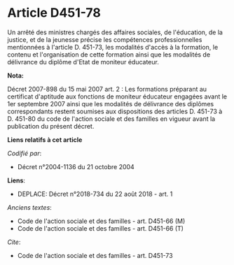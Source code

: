 # Article D451-78

Un arrêté des ministres chargés des affaires sociales, de l'éducation, de la justice, et de la jeunesse précise les
compétences professionnelles mentionnées à l'article D. 451-73, les modalités d'accès à la formation, le contenu et
l'organisation de cette formation ainsi que les modalités de délivrance du diplôme d'Etat de moniteur éducateur.

**Nota:**

Décret 2007-898 du 15 mai 2007 art. 2 : Les formations préparant au certificat d'aptitude aux fonctions de moniteur éducateur
engagées avant le 1er septembre 2007 ainsi que les modalités de délivrance des diplômes correspondants restent soumises aux
dispositions des articles D. 451-73 à D. 451-80 du code de l'action sociale et des familles en vigueur avant la publication
du présent décret.

**Liens relatifs à cet article**

_Codifié par_:

  - Décret n°2004-1136 du 21 octobre 2004

**Liens**:

  - DEPLACE: Décret n°2018-734 du 22 août 2018 - art. 1

_Anciens textes_:

  - Code de l'action sociale et des familles - art. D451-66 (M)
  - Code de l'action sociale et des familles - art. D451-66 (T)

_Cite_:

  - Code de l'action sociale et des familles - art. D451-73
